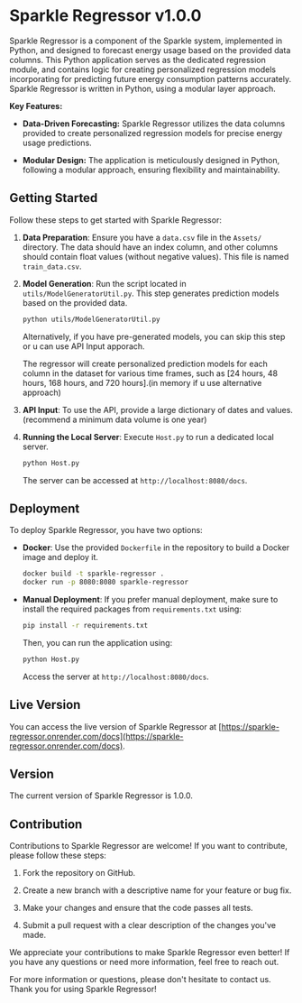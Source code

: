 # Sparkle Regressor v1.0.0
Sparkle Regressor is a component of the Sparkle system, implemented in Python, and designed to forecast energy usage based on the provided data columns. This Python application serves as the dedicated regression module, and contains logic for creating personalized regression models incorporating for predicting future energy consumption patterns accurately. Sparkle Regressor is written in Python, using a modular layer approach.

**Key Features:**

- **Data-Driven Forecasting:** Sparkle Regressor utilizes the data columns provided to create personalized regression models for precise energy usage predictions.

- **Modular Design:** The application is meticulously designed in Python, following a modular approach, ensuring flexibility and maintainability.

## Getting Started

Follow these steps to get started with Sparkle Regressor:

1. **Data Preparation**: Ensure you have a `data.csv` file in the `Assets/` directory. The data should have an index column, and other columns should contain float values (without negative values). This file is named `train_data.csv`.

2. **Model Generation**: Run the script located in `utils/ModelGeneratorUtil.py`. This step generates prediction models based on the provided data.

   ```bash
   python utils/ModelGeneratorUtil.py
   ```

   Alternatively, if you have pre-generated models, you can skip this step or u can use API Input apporach.
   
   The regressor will create personalized prediction models for each column in the dataset for various time frames, such as [24 hours, 48 hours, 168 hours, and 720 hours].(in memory if u use alternative approach)

3. **API Input**: To use the API, provide a large dictionary of dates and values.(recommend a minimum data volume is one year)

4. **Running the Local Server**: Execute `Host.py` to run a dedicated local server.

   ```bash
   python Host.py
   ```

   The server can be accessed at `http://localhost:8080/docs`.

## Deployment

To deploy Sparkle Regressor, you have two options:

- **Docker**: Use the provided `Dockerfile` in the repository to build a Docker image and deploy it.

   ```bash
   docker build -t sparkle-regressor .
   docker run -p 8080:8080 sparkle-regressor
   ```

- **Manual Deployment**: If you prefer manual deployment, make sure to install the required packages from `requirements.txt` using:

   ```bash
   pip install -r requirements.txt
   ```

   Then, you can run the application using:

   ```bash
   python Host.py
   ```

   Access the server at `http://localhost:8080/docs`.

## Live Version

You can access the live version of Sparkle Regressor at [https://sparkle-regressor.onrender.com/docs](https://sparkle-regressor.onrender.com/docs).

## Version

The current version of Sparkle Regressor is 1.0.0.

## Contribution

Contributions to Sparkle Regressor are welcome! If you want to contribute, please follow these steps:

1. Fork the repository on GitHub.

2. Create a new branch with a descriptive name for your feature or bug fix.

3. Make your changes and ensure that the code passes all tests.

4. Submit a pull request with a clear description of the changes you've made.

We appreciate your contributions to make Sparkle Regressor even better! If you have any questions or need more information, feel free to reach out.

For more information or questions, please don't hesitate to contact us. Thank you for using Sparkle Regressor!
